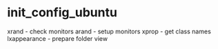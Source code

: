# init_config_ubuntu

xrand - check monitors
arand - setup monitors
xprop - get class names
lxappearance - prepare folder view
